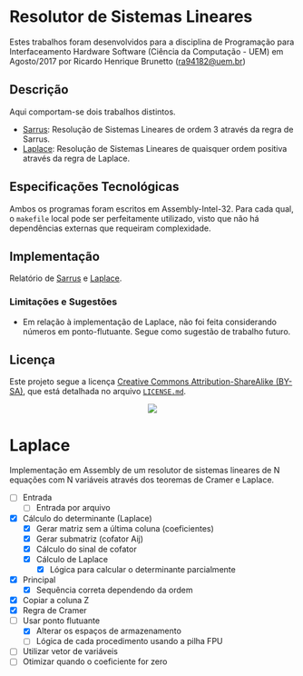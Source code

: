 # Resolutor de Sistemas Lineares
Estes trabalhos foram desenvolvidos para a disciplina de Programação para Interfaceamento Hardware Software (Ciência da Computação - UEM) em Agosto/2017 por Ricardo Henrique Brunetto (ra94182@uem.br)

## Descrição
Aqui comportam-se dois trabalhos distintos.
- [Sarrus](Sarrus): Resolução de Sistemas Lineares de ordem 3 através da regra de Sarrus.
- [Laplace](Laplace): Resolução de Sistemas Lineares de quaisquer ordem positiva através da regra de Laplace.

## Especificações Tecnológicas
Ambos os programas foram escritos em Assembly-Intel-32. Para cada qual, o `makefile` local pode ser perfeitamente utilizado, visto que não há dependências externas que requeiram complexidade.

## Implementação
Relatório de [Sarrus](Sarrus/Relatório.pdf) e [Laplace](Laplace/Relatório/Documento.pdf).

### Limitações e Sugestões
- Em relação à implementação de Laplace, não foi feita considerando números em ponto-flutuante. Segue como sugestão de trabalho futuro.

## Licença
Este projeto segue a licença [Creative Commons Attribution-ShareAlike (BY-SA)](https://creativecommons.org/licenses/by-sa/4.0/), que está detalhada no arquivo [`LICENSE.md`](LICENSE.md).
<p align="center">
  <img src="https://licensebuttons.net/l/by-sa/3.0/88x31.png">
</p>

# Laplace

Implementação em Assembly de um resolutor de sistemas lineares de N equações com N variáveis através dos teoremas de Cramer e Laplace.

- [ ] Entrada
  - [ ] Entrada por arquivo
- [x] Cálculo do determinante (Laplace)
  - [x] Gerar matriz sem a última coluna (coeficientes)
  - [x] Gerar submatriz (cofator Aij)
  - [x] Cálculo do sinal de cofator
  - [x] Cálculo de Laplace
    - [x] Lógica para calcular o determinante parcialmente
- [x] Principal
  - [x] Sequência correta dependendo da ordem
- [x] Copiar a coluna Z
- [x] Regra de Cramer
- [ ] Usar ponto flutuante
  - [x] Alterar os espaços de armazenamento
  - [ ] Lógica de cada procedimento usando a pilha FPU
- [ ] Utilizar vetor de variáveis
- [ ] Otimizar quando o coeficiente for zero
